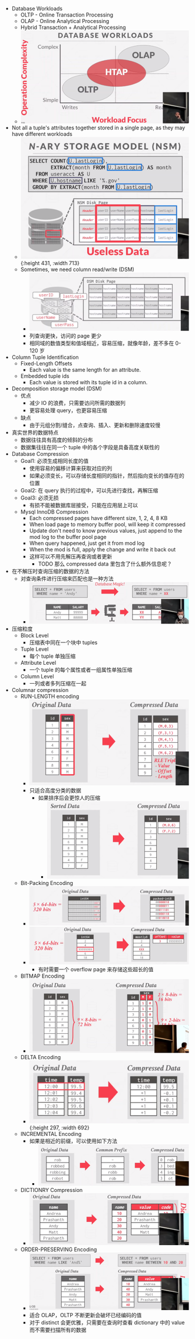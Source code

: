 - Database Workloads
	- OLTP - Online Transaction Processing
	- OLAP - Online Analytical Processing
	- Hybrid Transaction + Analytical Processing
	- ![image.png](../assets/image_1690084247548_0.png)
- Not all a tuple's attributes together stored in a single page, as they may have different workloads
	- ![image.png](../assets/image_1690085285962_0.png){:height 431, :width 713}
	- Sometimes, we need column read/write (DSM)
		- ![image.png](../assets/image_1690085732546_0.png)
		- 列查询更快，访问的 page 更少
		- 相同域的数值类型和值域相近，容易压缩，就像年龄，差不多在 0-120 岁
- Column Tuple Identification
	- Fixed-Length Offsets
		- Each value is the same length for an attribute.
	- Embedded tuple ids
		- Each value is stored with its tuple id in a column.
- Decomposition storage model (DSM)
	- 优点
		- 减少 IO 的浪费，只需要访问所需的数据列
		- 更容易处理 query，也更容易压缩
	- 缺点
		- 由于元组分割/缝合，点查询、插入、更新和删除速度较慢
- 真实世界的数据特点
	- 数据往往具有高度的倾斜的分布
	- 数据集往往在同一个 tuple 中的各个字段是具备高度关联性的
- Database Compression
	- Goal1: 必须生成相同长度的值
		- 使用容易的偏移计算来获取对应的列
		- 如果必须变长，可以存储长度相同的指针，然后指向变长的值存在的位置
	- Goal2: 在 query 执行的过程中，可以先进行查找，再解压缩
	- Goal3: 必须无损
		- 有损不能被数据库层接受，只能在应用层上可以
	- Mysql InnoDB Compression
		- Each compressed pages have different size, 1, 2, 4, 8 KB
		- When load page to memory buffer pool, will keep it compressed
		- Update don't need to know previous values, just append to the mod log to the buffer pool page
		- When query happened, just get it from mod log
		- When the mod is full, apply the change and write it back out
		- 这样可以不用先解压再查询或者更新
			- TODO 那么 compressed data 里包含了什么额外信息呢？
- 在不解压时查询压缩的数据的方法
	- 对查询条件进行压缩来匹配也是一种方法
		- ![image.png](../assets/image_1690107375355_0.png)
- 压缩粒度
	- Block Level
		- 压缩表中同在一个块中  tuples
	- Tuple Level
		- 每个 tuple 单独压缩
	- Attribute Level
		- 一个 tuple 的每个属性或者一组属性单独压缩
	- Column Level
		- 一列或者多列压缩在一起
- Columnar compression
	- RUN-LENGTH encoding
		- ![image.png](../assets/image_1690107765601_0.png)
		- 只适合高度分类的数据
			- 如果排序后会更惊人的压缩
				- ![image.png](../assets/image_1690107956773_0.png)
	- Bit-Packing Encoding
		- ![image.png](../assets/image_1690108049568_0.png)
		- ![image.png](../assets/image_1690108183522_0.png)
			- 有时需要一个 overflow page 来存储这些超长的值
	- BITMAP Encoding
		- ![image.png](../assets/image_1690108312761_0.png)
	- DELTA Encoding
		- ![image.png](../assets/image_1690108565729_0.png){:height 297, :width 692}
	- INCREMENTAL Encoding
		- 如果是相近的前缀，可以使用如下方法
			- ![image.png](../assets/image_1690108807350_0.png)
	- DICTIONRY Compression
		- ![image.png](../assets/image_1690109021020_0.png)
	- ORDER-PRESERVING Encoding
		- ![image.png](../assets/image_1690109450485_0.png)
		- 适合 OLAP，OLTP 不断更新会破坏已经编码的值
		- 对于 distinct 会更优雅，只需要在查询时查看 dictionary 中的 value 而不需要扫描所有的数据
